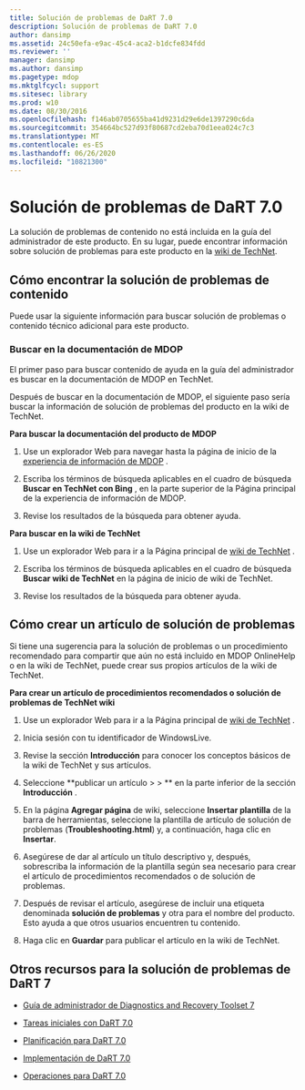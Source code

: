 ```yaml
---
title: Solución de problemas de DaRT 7.0
description: Solución de problemas de DaRT 7.0
author: dansimp
ms.assetid: 24c50efa-e9ac-45c4-aca2-b1dcfe834fdd
ms.reviewer: ''
manager: dansimp
ms.author: dansimp
ms.pagetype: mdop
ms.mktglfcycl: support
ms.sitesec: library
ms.prod: w10
ms.date: 08/30/2016
ms.openlocfilehash: f146ab0705655ba41d9231d29e6de1397290c6da
ms.sourcegitcommit: 354664bc527d93f80687cd2eba70d1eea024c7c3
ms.translationtype: MT
ms.contentlocale: es-ES
ms.lasthandoff: 06/26/2020
ms.locfileid: "10821300"
---
```

# Solución de problemas de DaRT 7.0


La solución de problemas de contenido no está incluida en la guía del administrador de este producto. En su lugar, puede encontrar información sobre solución de problemas para este producto en la [wiki de TechNet](https://go.microsoft.com/fwlink/p/?LinkId=224905).

## Cómo encontrar la solución de problemas de contenido


Puede usar la siguiente información para buscar solución de problemas o contenido técnico adicional para este producto.

### Buscar en la documentación de MDOP

El primer paso para buscar contenido de ayuda en la guía del administrador es buscar en la documentación de MDOP en TechNet.

Después de buscar en la documentación de MDOP, el siguiente paso sería buscar la información de solución de problemas del producto en la wiki de TechNet.

**Para buscar la documentación del producto de MDOP**

1.  Use un explorador Web para navegar hasta la página de inicio de la [experiencia de información de MDOP](https://go.microsoft.com/fwlink/?LinkId=236032) .

2.  Escriba los términos de búsqueda aplicables en el cuadro de búsqueda **Buscar en TechNet con Bing** , en la parte superior de la Página principal de la experiencia de información de MDOP.

3.  Revise los resultados de la búsqueda para obtener ayuda.

**Para buscar en la wiki de TechNet**

1.  Use un explorador Web para ir a la Página principal de [wiki de TechNet](https://go.microsoft.com/fwlink/p/?LinkId=224905) .

2.  Escriba los términos de búsqueda aplicables en el cuadro de búsqueda **Buscar wiki de TechNet** en la página de inicio de wiki de TechNet.

3.  Revise los resultados de la búsqueda para obtener ayuda.

## Cómo crear un artículo de solución de problemas


Si tiene una sugerencia para la solución de problemas o un procedimiento recomendado para compartir que aún no está incluido en MDOP OnlineHelp o en la wiki de TechNet, puede crear sus propios artículos de la wiki de TechNet.

**Para crear un artículo de procedimientos recomendados o solución de problemas de TechNet wiki**

1.  Use un explorador Web para ir a la Página principal de [wiki de TechNet](https://go.microsoft.com/fwlink/p/?LinkId=224905) .

2.  Inicia sesión con tu identificador de WindowsLive.

3.  Revise la sección **Introducción** para conocer los conceptos básicos de la wiki de TechNet y sus artículos.

4.  Seleccione **publicar un artículo &gt; &gt; ** en la parte inferior de la sección **Introducción** .

5.  En la página **Agregar página** de wiki, seleccione **Insertar plantilla** de la barra de herramientas, seleccione la plantilla de artículo de solución de problemas (**Troubleshooting.html**) y, a continuación, haga clic en **Insertar**.

6.  Asegúrese de dar al artículo un título descriptivo y, después, sobrescriba la información de la plantilla según sea necesario para crear el artículo de procedimientos recomendados o de solución de problemas.

7.  Después de revisar el artículo, asegúrese de incluir una etiqueta denominada **solución de problemas** y otra para el nombre del producto. Esto ayuda a que otros usuarios encuentren tu contenido.

8.  Haga clic en **Guardar** para publicar el artículo en la wiki de TechNet.

## Otros recursos para la solución de problemas de DaRT 7


-   [Guía de administrador de Diagnostics and Recovery Toolset 7](index.md)

-   [Tareas iniciales con DaRT 7.0](getting-started-with-dart-70-new-ia.md)

-   [Planificación para DaRT 7.0](planning-for-dart-70-new-ia.md)

-   [Implementación de DaRT 7.0](deploying-dart-70-new-ia.md)

-   [Operaciones para DaRT 7.0](operations-for-dart-70-new-ia.md)

 

 





